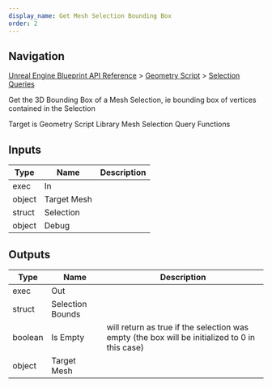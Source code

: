 ```yaml
---
display_name: Get Mesh Selection Bounding Box
order: 2
---
```

## Navigation

[Unreal Engine Blueprint API Reference](https://dev.epicgames.com/documentation/en-us/unreal-engine/BlueprintAPI) > [Geometry Script](https://dev.epicgames.com/documentation/en-us/unreal-engine/BlueprintAPI/GeometryScript) > [Selection Queries](https://dev.epicgames.com/documentation/en-us/unreal-engine/BlueprintAPI/GeometryScript/SelectionQueries)

Get the 3D Bounding Box of a Mesh Selection, ie bounding box of vertices contained in the Selection

Target is Geometry Script Library Mesh Selection Query Functions

## Inputs

| Type | Name | Description |
| --- | --- | --- |
| exec | In |  |
| object | Target Mesh |  |
| struct | Selection |  |
| object | Debug |  |

## Outputs

| Type | Name | Description |
| --- | --- | --- |
| exec | Out |  |
| struct | Selection Bounds |  |
| boolean | Is Empty | will return as true if the selection was empty (the box will be initialized to 0 in this case) |
| object | Target Mesh |  |
